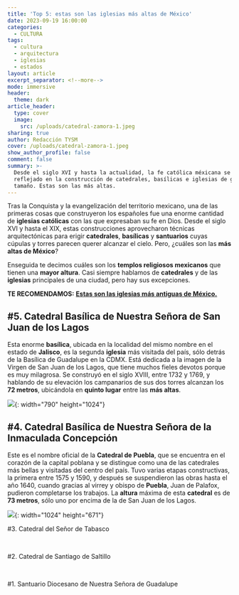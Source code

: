 ```yaml
---
title: 'Top 5: estas son las iglesias más altas de México'
date: 2023-09-19 16:00:00
categories:
  - CULTURA
tags:
  - cultura
  - arquitectura
  - iglesias
  - estados
layout: article
excerpt_separator: <!--more-->
mode: immersive
header:
  theme: dark
article_header:
  type: cover
  image:
    src: /uploads/catedral-zamora-1.jpeg
sharing: true
author: Redacción TYSM
cover: /uploads/catedral-zamora-1.jpeg
show_author_profile: false
comment: false
summary: >-
  Desde el siglo XVI y hasta la actualidad, la fe católica méxicana se ha
  reflejado en la construcción de catedrales, basílicas e iglesias de gran
  tamaño. Estas son las más altas.
---
```

Tras la Conquista y la evangelización del territorio mexicano, una de las primeras cosas que construyeron los españoles fue una enorme cantidad de **iglesias católicas** con las que expresaban su fe en Dios. Desde el siglo XVI y hasta el XIX, estas construcciones aprovecharon técnicas arquitectónicas para erigir **catedrales**, **basílicas** y **santuarios** cuyas cúpulas y torres parecen querer alcanzar el cielo. Pero, ¿cuáles son las **más altas de México**?

Enseguida te decimos cuáles son los **templos religiosos mexicanos** que tienen una **mayor altura**. Casi siempre hablamos de **catedrales** y de las **iglesias** principales de una ciudad, pero hay sus excepciones.

**TE RECOMENDAMOS:** [**Estas son las iglesias más antiguas de México.**](https://blog.tonoysumariachi.com/cultura/2024/02/08/estas-son-las-iglesias-m%C3%A1s-antiguas-de-m%C3%A9xico.html)

## \#5. Catedral Basílica de Nuestra Señora de San Juan de los Lagos

Esta enorme **basílica**, ubicada  en la localidad del mismo nombre en el estado de **Jalisco**, es la segunda **iglesia** más visitada del país, sólo detrás de la Basílica de Guadalupe en la CDMX. Está dedicada a la imagen de la Virgen de San Juan de los Lagos, que tiene muchos fieles devotos porque es muy milagrosa. Se construyó en el siglo XVIII, entre 1732 y 1769, y hablando de su elevación los campanarios de sus dos torres alcanzan los **72 metros**, ubicándola en **quinto lugar** entre las **más altas**.

![](https://upload.wikimedia.org/wikipedia/commons/thumb/4/49/Bas%C3%ADlica_de_San_Juan_de_los_Lagos.jpg/790px-Bas%C3%ADlica_de_San_Juan_de_los_Lagos.jpg){: width="790" height="1024"}

## \#4. Catedral Basílica de Nuestra Señora de la Inmaculada Concepción

Este es el nombre oficial de la **Catedral de Puebla**, que se encuentra en el corazón de la capital poblana y se distingue como una de las catedrales más bellas y visitadas del centro del país. Tuvo varias etapas constructivas, la primera entre 1575 y 1590, y después se suspendieron las obras hasta el año 1640, cuando gracias al virrey y obispo de **Puebla**, Juan de Palafox, pudieron completarse los trabajos. La **altura** máxima de esta **catedral** es de **73 metros**, sólo uno por encima de la de San Juan de los Lagos.

![](https://upload.wikimedia.org/wikipedia/commons/thumb/0/0b/Catedral_de_Puebla%2C_M%C3%A9xico%2C_2013-10-11%2C_DD_12.JPG/1024px-Catedral_de_Puebla%2C_M%C3%A9xico%2C_2013-10-11%2C_DD_12.JPG){: width="1024" height="671"}

\#3. Catedral del Señor de Tabasco

&nbsp;

\#2. Catedral de Santiago de Saltillo

&nbsp;

\#1. Santuario Diocesano de Nuestra Señora de Guadalupe

&nbsp;

&nbsp;